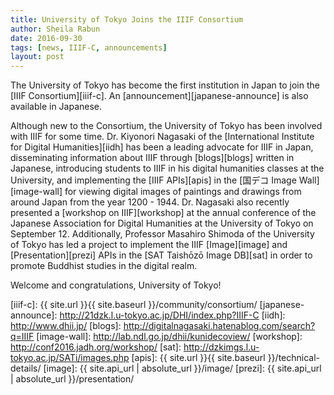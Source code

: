 ```yaml
---
title: University of Tokyo Joins the IIIF Consortium
author: Sheila Rabun
date: 2016-09-30
tags: [news, IIIF-C, announcements]
layout: post
---
```


The University of Tokyo has become the first institution in Japan to join the [IIIF Consortium][iiif-c]. An [announcement][japanese-announce] is also available in Japanese.

Although new to the Consortium, the University of Tokyo has been involved with IIIF for some time. Dr. Kiyonori Nagasaki of the [International Institute for Digital Humanities][iidh]  has been a leading advocate for IIIF in Japan, disseminating information about IIIF through [blogs][blogs] written in Japanese, introducing students to IIIF in his digital humanities classes at the University, and implementing the [IIIF APIs][apis] in the [国デコ Image Wall][image-wall] for viewing digital images of paintings and drawings from around Japan from the year 1200 - 1944. Dr. Nagasaki also recently presented a [workshop on IIIF][workshop] at the annual conference of the Japanese Association for Digital Humanities at the University of Tokyo on September 12. Additionally, Professor Masahiro Shimoda of the University of Tokyo has led a project to implement the IIIF [Image][image] and [Presentation][prezi] APIs in the [SAT Taishōzō Image DB][sat] in order to promote Buddhist studies in the digital realm.

Welcome and congratulations, University of Tokyo!

[iiif-c]: {{ site.url }}{{ site.baseurl }}/community/consortium/
[japanese-announce]: http://21dzk.l.u-tokyo.ac.jp/DHI/index.php?IIIF-C
[iidh]: http://www.dhii.jp/
[blogs]: http://digitalnagasaki.hatenablog.com/search?q=IIIF
[image-wall]: http://lab.ndl.go.jp/dhii/kunidecoview/
[workshop]: http://conf2016.jadh.org/workshop/
[sat]: http://dzkimgs.l.u-tokyo.ac.jp/SATi/images.php
[apis]: {{ site.url }}{{ site.baseurl }}/technical-details/
[image]: {{ site.api_url | absolute_url }}/image/
[prezi]: {{ site.api_url | absolute_url }}/presentation/
